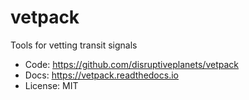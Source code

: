 # vetpack
Tools for vetting transit signals

* Code: https://github.com/disruptiveplanets/vetpack
* Docs: https://vetpack.readthedocs.io
* License: MIT
